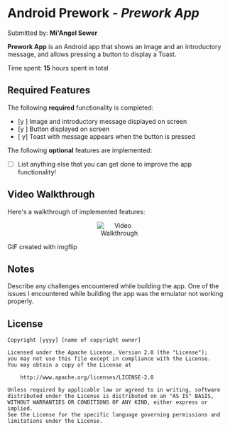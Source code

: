 # Android Prework - *Prework App*

Submitted by: **Mi'Angel Sewer**

**Prework App** is an Android app that shows an image and an introductory message, and allows pressing a button to display a Toast. 

Time spent: **15** hours spent in total

## Required Features

The following **required** functionality is completed:

* [y ] Image and introductory message displayed on screen
* [y ] Button displayed on screen
* [ y] Toast with message appears when the button is pressed 

The following **optional** features are implemented:

* [ ] List anything else that you can get done to improve the app functionality!

## Video Walkthrough

Here's a walkthrough of implemented features:

<p align="center">
  <img src="https://i.imgflip.com/a4cqfg.gif" alt="Video Walkthrough" style="max-width:100; height:auto;" />
</p>

<!-- Replace this with whatever GIF tool you used! -->
GIF created with imgflip  
<!--[imgflip](https://imgflip.com/gif-maker)-->

## Notes
Describe any challenges encountered while building the app.
One of the issues I encountered while building the app was the emulator not working properly.

## License

    Copyright [yyyy] [name of copyright owner]

    Licensed under the Apache License, Version 2.0 (the "License");
    you may not use this file except in compliance with the License.
    You may obtain a copy of the License at

        http://www.apache.org/licenses/LICENSE-2.0

    Unless required by applicable law or agreed to in writing, software
    distributed under the License is distributed on an "AS IS" BASIS,
    WITHOUT WARRANTIES OR CONDITIONS OF ANY KIND, either express or implied.
    See the License for the specific language governing permissions and
    limitations under the License.
